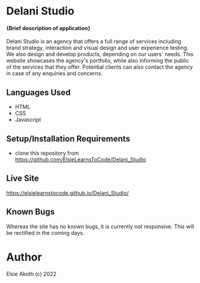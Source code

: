 # Delani Studio


#### {Brief description of application}
Delani Studio is an agency that offers a full range of services including brand strategy, interaction and visual design and user experience testing. We also design and develop products, depending on our users' needs.
This website showcases the agency's portfolio, while also informing the public of the services that they offer. Potential clients can also contact the agency in case of any enquiries and concerns.
## Languages Used
* HTML
* CSS
* Javascript


## Setup/Installation Requirements
* clone this repository from https://github.com/ElsieLearnsToCode/Delani_Studio

## Live Site
https://elsielearnstocode.github.io/Delani_Studio/

## Known Bugs
Whereas the site has no known bugs, it is currently not responsive. This will be rectified in the coming days.

# Author
Elsie Akoth (c) 2022

